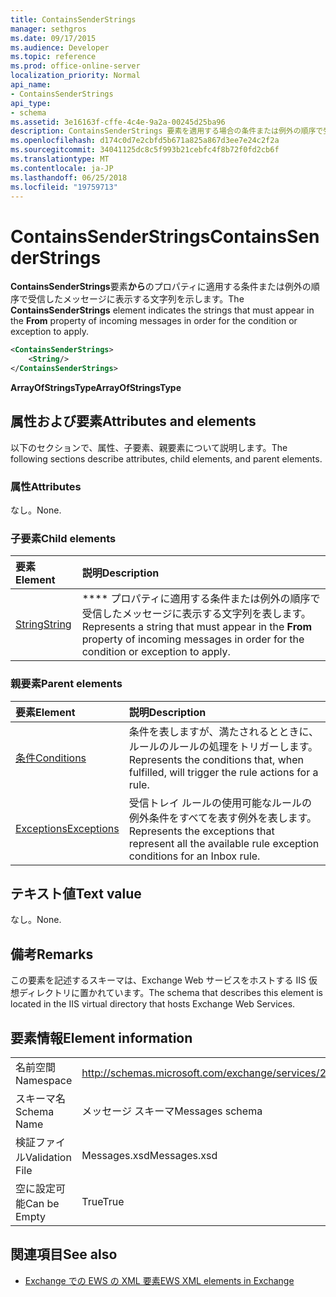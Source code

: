 ```yaml
---
title: ContainsSenderStrings
manager: sethgros
ms.date: 09/17/2015
ms.audience: Developer
ms.topic: reference
ms.prod: office-online-server
localization_priority: Normal
api_name:
- ContainsSenderStrings
api_type:
- schema
ms.assetid: 3e16163f-cffe-4c4e-9a2a-00245d25ba96
description: ContainsSenderStrings 要素を適用する場合の条件または例外の順序で受信メッセージの From プロパティ内に表示する文字列を示します。
ms.openlocfilehash: d174c0d7e2cbfd5b671a825a867d3ee7e24c2f2a
ms.sourcegitcommit: 34041125dc8c5f993b21cebfc4f8b72f0fd2cb6f
ms.translationtype: MT
ms.contentlocale: ja-JP
ms.lasthandoff: 06/25/2018
ms.locfileid: "19759713"
---
```

# <a name="containssenderstrings"></a><span data-ttu-id="718e1-103">ContainsSenderStrings</span><span class="sxs-lookup"><span data-stu-id="718e1-103">ContainsSenderStrings</span></span>

<span data-ttu-id="718e1-104">**ContainsSenderStrings**要素**から**のプロパティに適用する条件または例外の順序で受信したメッセージに表示する文字列を示します。</span><span class="sxs-lookup"><span data-stu-id="718e1-104">The **ContainsSenderStrings** element indicates the strings that must appear in the **From** property of incoming messages in order for the condition or exception to apply.</span></span> 
  
```XML
<ContainsSenderStrings>
    <String/>
</ContainsSenderStrings>
```

 <span data-ttu-id="718e1-105">**ArrayOfStringsType**</span><span class="sxs-lookup"><span data-stu-id="718e1-105">**ArrayOfStringsType**</span></span>
## <a name="attributes-and-elements"></a><span data-ttu-id="718e1-106">属性および要素</span><span class="sxs-lookup"><span data-stu-id="718e1-106">Attributes and elements</span></span>

<span data-ttu-id="718e1-107">以下のセクションで、属性、子要素、親要素について説明します。</span><span class="sxs-lookup"><span data-stu-id="718e1-107">The following sections describe attributes, child elements, and parent elements.</span></span>
  
### <a name="attributes"></a><span data-ttu-id="718e1-108">属性</span><span class="sxs-lookup"><span data-stu-id="718e1-108">Attributes</span></span>

<span data-ttu-id="718e1-109">なし。</span><span class="sxs-lookup"><span data-stu-id="718e1-109">None.</span></span>
  
### <a name="child-elements"></a><span data-ttu-id="718e1-110">子要素</span><span class="sxs-lookup"><span data-stu-id="718e1-110">Child elements</span></span>

|<span data-ttu-id="718e1-111">**要素**</span><span class="sxs-lookup"><span data-stu-id="718e1-111">**Element**</span></span>|<span data-ttu-id="718e1-112">**説明**</span><span class="sxs-lookup"><span data-stu-id="718e1-112">**Description**</span></span>|
|:-----|:-----|
|[<span data-ttu-id="718e1-113">String</span><span class="sxs-lookup"><span data-stu-id="718e1-113">String</span></span>](string.md) <br/> |<span data-ttu-id="718e1-114">**** プロパティに適用する条件または例外の順序で受信したメッセージに表示する文字列を表します。</span><span class="sxs-lookup"><span data-stu-id="718e1-114">Represents a string that must appear in the **From** property of incoming messages in order for the condition or exception to apply.</span></span>  <br/> |
   
### <a name="parent-elements"></a><span data-ttu-id="718e1-115">親要素</span><span class="sxs-lookup"><span data-stu-id="718e1-115">Parent elements</span></span>

|<span data-ttu-id="718e1-116">**要素**</span><span class="sxs-lookup"><span data-stu-id="718e1-116">**Element**</span></span>|<span data-ttu-id="718e1-117">**説明**</span><span class="sxs-lookup"><span data-stu-id="718e1-117">**Description**</span></span>|
|:-----|:-----|
|[<span data-ttu-id="718e1-118">条件</span><span class="sxs-lookup"><span data-stu-id="718e1-118">Conditions</span></span>](conditions.md) <br/> |<span data-ttu-id="718e1-119">条件を表しますが、満たされるとときに、ルールのルールの処理をトリガーします。</span><span class="sxs-lookup"><span data-stu-id="718e1-119">Represents the conditions that, when fulfilled, will trigger the rule actions for a rule.</span></span>  <br/> |
|[<span data-ttu-id="718e1-120">Exceptions</span><span class="sxs-lookup"><span data-stu-id="718e1-120">Exceptions</span></span>](exceptions.md) <br/> |<span data-ttu-id="718e1-121">受信トレイ ルールの使用可能なルールの例外条件をすべてを表す例外を表します。</span><span class="sxs-lookup"><span data-stu-id="718e1-121">Represents the exceptions that represent all the available rule exception conditions for an Inbox rule.</span></span>  <br/> |
   
## <a name="text-value"></a><span data-ttu-id="718e1-122">テキスト値</span><span class="sxs-lookup"><span data-stu-id="718e1-122">Text value</span></span>

<span data-ttu-id="718e1-123">なし。</span><span class="sxs-lookup"><span data-stu-id="718e1-123">None.</span></span>
  
## <a name="remarks"></a><span data-ttu-id="718e1-124">備考</span><span class="sxs-lookup"><span data-stu-id="718e1-124">Remarks</span></span>

<span data-ttu-id="718e1-125">この要素を記述するスキーマは、Exchange Web サービスをホストする IIS 仮想ディレクトリに置かれています。</span><span class="sxs-lookup"><span data-stu-id="718e1-125">The schema that describes this element is located in the IIS virtual directory that hosts Exchange Web Services.</span></span>
  
## <a name="element-information"></a><span data-ttu-id="718e1-126">要素情報</span><span class="sxs-lookup"><span data-stu-id="718e1-126">Element information</span></span>

|||
|:-----|:-----|
|<span data-ttu-id="718e1-127">名前空間</span><span class="sxs-lookup"><span data-stu-id="718e1-127">Namespace</span></span>  <br/> |http://schemas.microsoft.com/exchange/services/2006/messages  <br/> |
|<span data-ttu-id="718e1-128">スキーマ名</span><span class="sxs-lookup"><span data-stu-id="718e1-128">Schema Name</span></span>  <br/> |<span data-ttu-id="718e1-129">メッセージ スキーマ</span><span class="sxs-lookup"><span data-stu-id="718e1-129">Messages schema</span></span>  <br/> |
|<span data-ttu-id="718e1-130">検証ファイル</span><span class="sxs-lookup"><span data-stu-id="718e1-130">Validation File</span></span>  <br/> |<span data-ttu-id="718e1-131">Messages.xsd</span><span class="sxs-lookup"><span data-stu-id="718e1-131">Messages.xsd</span></span>  <br/> |
|<span data-ttu-id="718e1-132">空に設定可能</span><span class="sxs-lookup"><span data-stu-id="718e1-132">Can be Empty</span></span>  <br/> |<span data-ttu-id="718e1-133">True</span><span class="sxs-lookup"><span data-stu-id="718e1-133">True</span></span>  <br/> |
   
## <a name="see-also"></a><span data-ttu-id="718e1-134">関連項目</span><span class="sxs-lookup"><span data-stu-id="718e1-134">See also</span></span>



- [<span data-ttu-id="718e1-135">Exchange での EWS の XML 要素</span><span class="sxs-lookup"><span data-stu-id="718e1-135">EWS XML elements in Exchange</span></span>](ews-xml-elements-in-exchange.md)

